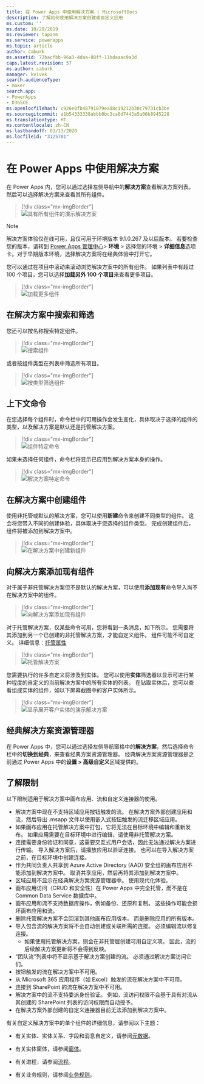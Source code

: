 ```yaml
---
title: 在 Power Apps 中使用解决方案 | MicrosoftDocs
description: 了解如何使用解决方案创建或自定义应用
ms.custom: ''
ms.date: 10/28/2019
ms.reviewer: tapanm
ms.service: powerapps
ms.topic: article
author: caburk
ms.assetid: 72bacfbb-96a3-4daa-88ff-11bdaaac9a3d
caps.latest.revision: 57
ms.author: caburk
manager: kvivek
search.audienceType:
- maker
search.app:
- PowerApps
- D365CE
ms.openlocfilehash: c926e0fb48791879ea88c19212b30c79731cb3be
ms.sourcegitcommit: a1b54333338abbb0bc3ca0d7443a5a06b8945228
ms.translationtype: HT
ms.contentlocale: zh-CN
ms.lasthandoff: 03/13/2020
ms.locfileid: "3125781"
---
```

# <a name="use-solutions-in-power-apps"></a>在 Power Apps 中使用解决方案

 在 Power Apps 内，您可以通过选择左侧导航中的**解决方案**查看解决方案列表。 然后可以选择解决方案来查看其所有组件。 
 
> [!div class="mx-imgBorder"]  
> ![具有所有组件的演示解决方案](media/solution-all-items-list.PNG "具有所有组件的演示解决方案")  
 
> [!NOTE]
>  解决方案体验仅在线可用，且仅可用于环境版本 9.1.0.267 及以后版本。 若要检查您的版本，请转到 [Power Apps 管理中心](https://admin.powerapps.com/)> **环境** > 选择您的环境 > **详细信息**选项卡。对于早期版本环境，选择解决方案将在经典体验中打开它。  
 
 您可以通过在项目中滚动来滚动浏览解决方案中的所有组件。 如果列表中有超过 100 个项目，您可以选择**加载另外 100 个项目**来查看更多项目。 
 
> [!div class="mx-imgBorder"]  
> ![加载更多组件](media/load-more.PNG "加载更多组件")  

 ## <a name="search-and-filter-in-a-solution"></a>在解决方案中搜索和筛选
 
 您还可以按名称搜索特定组件。 
 
> [!div class="mx-imgBorder"]  
> ![搜索组件](media/solution-search-box.png "搜索组件")  
 
 或者按组件类型在列表中筛选所有项目。
  
> [!div class="mx-imgBorder"]  
> ![按类型筛选组件](media/solution-filter.PNG "按类型筛选组件")  
 
 ## <a name="contextual-commands"></a>上下文命令
 
 在您选择每个组件时，命令栏中的可用操作会发生变化，具体取决于选择的组件的类型，以及解决方案是默认还是托管解决方案。 
 
> [!div class="mx-imgBorder"]  
> ![组件特定命令](media/component-commands.png "组件特定命令")  
 
 如果未选择任何组件，命令栏将显示已应用到解决方案本身的操作。 
 
> [!div class="mx-imgBorder"]  
> ![解决方案特定命令](media/solution-commands.PNG "解决方案特定命令")  
 
 ## <a name="create-components-in-a-solution"></a>在解决方案中创建组件
 使用非托管或默认的解决方案，您可以使用**新建**命令来创建不同类型的组件。 这会将您带入不同的创建体验，具体取决于您选择的组件类型。 完成创建组件后，组件将被添加到解决方案中。 
 
> [!div class="mx-imgBorder"]  
> ![在解决方案中创建新组件](media/solution-new-component.PNG "在解决方案中创建新组件")  
 
 ## <a name="add-an-existing-component-to-a-solution"></a>向解决方案添加现有组件
 
 对于属于非托管解决方案但不是默认的解决方案，可以使用**添加现有**命令导入尚不在解决方案中的组件。  
 
> [!div class="mx-imgBorder"]  
> ![向解决方案添加现有组件](media/solution-add-existing-component.PNG "向解决方案添加现有组件")  
  
 对于托管解决方案，仅某些命令可用，您将看到一条消息，如下所示。 您需要将其添加到另一个已创建的非托管解决方案，才能自定义组件。 组件可能不可自定义。 详细信息：[托管属性](solutions-overview.md#managed-properties)

> [!div class="mx-imgBorder"]  
> ![托管解决方案](media/managed-solution.PNG "托管解决方案")  

 您需要执行的许多自定义将涉及到实体。 您可以使用**实体**筛选器以显示可进行某种程度的自定义的当前解决方案中的所有实体的列表。 在钻取实体后，您可以查看组成实体的组件，如以下屏幕截图中的客户实体所示。 
   
> [!div class="mx-imgBorder"]  
> ![显示展开客户实体的演示解决方案](media/solution-entity-account.png "显示展开客户实体的演示解决方案")  

## <a name="classic-solution-explorer"></a>经典解决方案资源管理器

在 Power Apps 中，您可以通过选择左侧导航窗格中的**解决方案**，然后选择命令栏中的**切换到经典**，来查看经典方案资源管理器。 经典解决方案资源管理器是之前通过 Power Apps 中的**设置 > 高级自定义**区域提供的。 

## <a name="known-limitations"></a>了解限制

以下限制适用于解决方案中画布应用、流和自定义连接器的使用。 

- 解决方案中现在不支持区域应用按钮触发的流。 在解决方案外部创建应用和流，然后导出 .msapp 文件以使用嵌入式按钮触发的流迁移区域应用。 
- 如果画布应用在托管解决方案中打包，它将无法在目标环境中编辑和重新发布。 如果应用需要在目标环境中进行编辑，请使用非托管解决方案。 
- 连接需要身份验证和同意，这需要交互式用户会话，因此无法通过解决方案进行传输。 导入解决方案后，请播放应用以验证连接。 也可以在导入解决方案之前，在目标环境中创建连接。 
-   作为共同负责人共享到 Azure Active Directory (AAD) 安全组的画布应用不能添加到解决方案中。 取消共享应用，然后再将其添加到解决方案中。
-   区域应用不显示在经典解决方案资源管理器中。 使用现代化体验。
-   画布应用访问（CRUD 和安全性）在 Power Apps 中完全托管，而不是在 Common Data Service 数据库中。
- 画布应用和流不支持数据库操作，例如备份、还原和复制。 这些操作可能会损坏画布应用和流。
- 删除托管解决方案不会回滚到其他画布应用版本。 而是删除应用的所有版本。
- 导入包含流的解决方案将不会自动创建或关联所需的连接。 必须编辑流以修复连接。
  - 如果使用托管解决方案，则会在非托管层创建可用自定义项。 因此，流的后续解决方案更新将不会得到反映。 
- “团队流”列表中将不显示基于解决方案创建的流。 必须通过解决方案访问它们。 
- 按钮触发的流在解决方案中不可用。
- 从 Microsoft 365 应用程序（如 Excel）触发的流在解决方案中不可用。
- 连接到 SharePoint 的流在解决方案中不可用。
- 解决方案中的流不支持委派身份验证。 例如，流访问权限不会基于具有对流从其创建的 SharePoint 列表的访问权限而自动授予。
- 在解决方案外部创建的自定义连接器目前无法添加到解决方案中。


 有关自定义解决方案中的单个组件的详细信息，请参阅以下主题：  
  
-   有关实体、实体关系、字段和消息自定义，请参阅[元数据](create-edit-metadata.md)。  
  
-   有关实体窗体，请参阅[窗体](../model-driven-apps/create-design-forms.md)。  
  
-   有关进程，请参阅[流程](../model-driven-apps/guide-staff-through-common-tasks-processes.md)。  
  
-   有关业务规则，请参阅[业务规则](../model-driven-apps/create-business-rules-recommendations-apply-logic-form.md)。  
